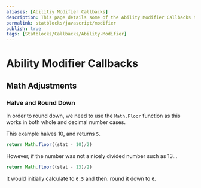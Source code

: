 ```yaml
---
aliases: [Abilitiy Modifier Callbacks]
description: This page details some of the Ability Modifier Callbacks that can
permalink: statblocks/javascript/modifier
publish: true
tags: [Statblocks/Callbacks/Ability-Modifier]
---
```


# Ability Modifier Callbacks

## Math Adjustments

### Halve and Round Down

In order to round down, we need to use the `Math.Floor` function as this works in both whole and decimal number cases. 

This example halves 10, and returns `5`. 

```js
return Math.floor((stat - 10)/2)
```

However, if the number was not a nicely divided number such as 13…

```js
return Math.floor((stat - 13)/2)
```

It would initially calculate to `6.5` and then. round it down to `6`.